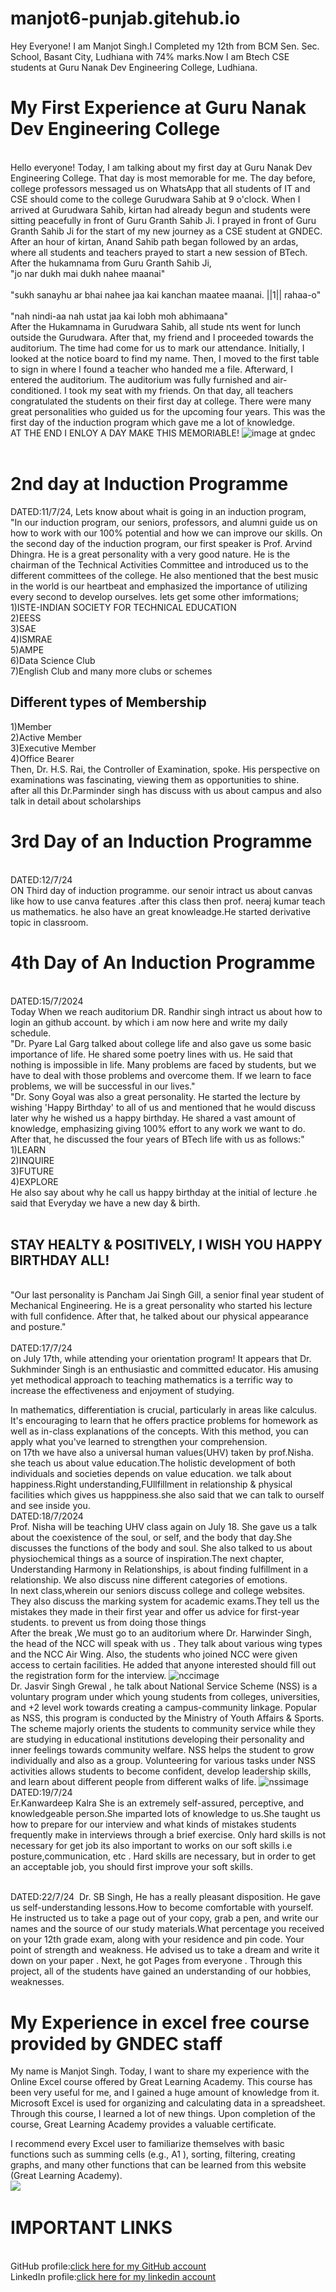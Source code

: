 # manjot6-punjab.gitehub.io
Hey Everyone!
I am Manjot Singh.I Completed my 12th from BCM Sen. Sec. School, Basant City, Ludhiana with 74% marks.Now I am Btech CSE students at Guru Nanak Dev Engineering College, Ludhiana.
<br>
    <h1> My First Experience at Guru Nanak Dev Engineering College </h1>
     <br>
    <body>
      Hello everyone! Today, I am talking about my first day at Guru Nanak Dev Engineering College. That day is most memorable for me. The day before, college professors messaged us on WhatsApp that all students of IT and CSE should come to the college Gurudwara Sahib at 9 o'clock. When I arrived at Gurudwara Sahib, kirtan had already begun and students were sitting peacefully in front of Guru Granth Sahib Ji. I prayed in front of Guru Granth Sahib Ji for the start of my new journey as a CSE student at GNDEC. After an hour of kirtan, Anand Sahib path began followed by an ardas, where all students and teachers prayed to start a new session of BTech. After the hukamnama from Guru Granth Sahib Ji,
     <br>"jo nar dukh mai dukh nahee maanai"<br/>
     <br> "sukh sanayhu ar bhai nahee jaa kai kanchan maatee maanai. ||1|| rahaa-o"<br/>
     <br> "nah nindi-aa nah ustat jaa kai lobh moh abhimaana"<br/>
    After the Hukamnama in Gurudwara Sahib, all stude  nts went for lunch outside the Gurudwara. After that, my friend and I proceeded towards the auditorium. The time had come for us to mark our attendance. Initially, I looked at the notice board to find my name. Then, I moved to the first table to sign in where I found a teacher who handed me a file. Afterward, I entered the auditorium. The auditorium was fully furnished and air-conditioned. I took my seat with my friends. On that day, all teachers congratulated the students on their first day at college. There were many great personalities who guided us for the upcoming four years. This was the first day of the induction program which gave me a lot of knowledge.
    <br>
    AT THE END I ENLOY A DAY MAKE THIS MEMORIABLE!
    <img src="https://www.gndec.ac.in/gndec/gne_front.jpg" alt="image at gndec">
    <br>
<br>
<h1>2nd day at Induction Programme</h1>
DATED:11/7/24,
<body>Lets know about whait is going in an induction program,
  <br>
  "In our induction program, our seniors, professors, and alumni guide us on how to work with our 100% potential and how we can improve our skills. On the second day of the induction program, our first speaker is Prof. Arvind Dhingra. He is a great personality with a very good nature. He is the chairman of the Technical Activities Committee and introduced us to the different committees of the college. He also mentioned that the best music in the world is our heartbeat and emphasized the importance of utilizing every second to develop ourselves.
    lets get some other imformations;
    <br>
    1)ISTE-INDIAN SOCIETY FOR TECHNICAL EDUCATION
    <br>
    2)EESS
    <br>
    3)SAE
    <br>
    4)ISMRAE
    <br>
    5)AMPE
    <br>
    6)Data Science Club
    <br>
    7)English Club and many more clubs or schemes
    <br>
    
   <h2>Different types of Membership</h2>
   1)Member
    <br>
   2)Active Member
   <br>
   3)Executive Member
   <br>
   4)Office Bearer
   <br>
   Then, Dr. H.S. Rai, the Controller of Examination, spoke. His perspective on examinations was fascinating, viewing them as opportunities to shine.
   <br>
   after all this Dr.Parminder singh has discuss with us about campus and also talk in detail about scholarships
   <br>
   <h1>3rd Day of an Induction Programme</h1>
   <br>
   DATED:12/7/24
   <br>
   ON Third day of induction programme. our senoir intract us about canvas like how to use canva features .after this class then prof. neeraj kumar teach us mathematics. he also have an great knowleadge.He started derivative topic in classroom.
   <br>
   <h1>4th Day of An Induction Programme</h1>
   <br>
   DATED:15/7/2024
   <br>
   Today When we reach auditorium DR. Randhir singh intract us about how to login an github account. by which i am now here and write my daily schedule.
   <br>
"Dr. Pyare Lal Garg talked about college life and also gave us some basic importance of life. He shared some poetry lines with us. He said that nothing is impossible in life. Many problems are faced by students, but we have to deal with those problems and overcome them. If we learn to face problems, we will be successful in our lives."
 <br>
  "Dr. Sony Goyal was also a great personality. He started the lecture by wishing 'Happy Birthday' to all of us and mentioned that he would discuss later why he wished us a happy birthday. He shared a vast amount of knowledge, emphasizing giving 100% effort to any work we want to do. After that, he discussed the four years of BTech life with us as follows:"

   <br>
   1)LEARN
   <br>
   2)INQUIRE
   <br>
   3)FUTURE 
   <br>
   4)EXPLORE
   <br>
  He also say about why he call us happy birthday at the initial of lecture .he said that Everyday we have a new day & birth.
  <br>
  <br/>
<h2>STAY HEALTY & POSITIVELY, I WISH YOU HAPPY BIRTHDAY ALL!</h2>
<br>
"Our last personality is Pancham Jai Singh Gill, a senior final year student of Mechanical Engineering. He is a great personality who started his lecture with full confidence. After that, he talked about our physical appearance and posture."
<br>
<br/>
DATED:17/7/24
<br>
on July 17th, while attending your orientation program! It appears that Dr. Sukhminder Singh is an enthusiastic and committed educator. His amusing yet methodical approach to teaching mathematics is a terrific way to increase the effectiveness and enjoyment of studying.

In mathematics, differentiation is crucial, particularly in areas like calculus. It's encouraging to learn that he offers practice problems for homework as well as in-class explanations of the concepts. With this method, you can apply what you've learned to strengthen your comprehension.
<br>
on 17th we have also a universal human values(UHV) taken by prof.Nisha. she teach us about value education.The holistic development of both individuals and societies depends on value education. we talk about happiness.Right understanding,FUllfillment in relationship & physical facilities which gives us happpiness.she also said that we can talk to ourself and see inside you.
<br>
DATED:18/7/2024
<br>
Prof. Nisha will be teaching UHV class again on July 18. She gave us a talk about the coexistence of the soul, or self, and the body that day.She discusses the functions of the body and soul. She also talked to us about physiochemical things as a source of inspiration.The next chapter, Understanding Harmony in Relationships, is about finding fulfillment in a relationship. We also discuss nine different categories of emotions.
<br>
In next class,wherein our seniors discuss college and college websites. They also discuss the marking system for academic exams.They tell us the mistakes they made in their first year and offer us advice for first-year students. to prevent us from doing those things
<br>
After the break ,We must go to an auditorium where Dr. Harwinder Singh, the head of the NCC will speak with us . They talk about various wing types and the NCC Air Wing. Also, the students who joined NCC were given access to certain facilities. He added that anyone interested should fill out the registration form for the interview.
<img src="https://ncc.gndec.ac.in/images/carousel-13.jpg" alt="nccimage">
<br>
Dr. Jasvir Singh Grewal , he talk about National Service Scheme (NSS) is a voluntary program under which young students from colleges, universities, and +2 level work towards creating a campus-community linkage. Popular as NSS, this program is conducted by the Ministry of Youth Affairs & Sports. The scheme majorly orients the students to community service while they are studying in educational institutions developing their personality and inner feelings towards community welfare.
NSS helps the student to grow individually and also as a group. Volunteering for various tasks under NSS activities allows students to become confident, develop leadership skills, and learn about different people from different walks of life. 
<img src="https://scontent.fluh1-1.fna.fbcdn.net/v/t1.18169-9/21766459_1587741241269745_3002519964079886357_n.jpg?_nc_cat=107&ccb=1-7&_nc_sid=7b2446&_nc_ohc=DJdZaR_t86MQ7kNvgGlDKq7&_nc_ht=scontent.fluh1-1.fna&oh=00_AYA89-asuD6GxtA56ToHQ6EaGodnp-SJTU4M6kHhPgQmHg&oe=66C71C45" alt="nssimage">
<br>
DATED:19/7/24
<br>
Er.Kanwardeep Kalra
She is an extremely self-assured, perceptive, and knowledgeable person.She imparted lots of knowledge to us.She taught us how to prepare for our interview and what kinds of mistakes students frequently make in interviews through a brief exercise. Only hard skills is not necessary for get job its also important to works on our soft skills i.e posture,communication, etc . Hard skills are necessary, but in order to get an acceptable job, you should first improve your soft skills.

<br>
DATED:22/7/24
 Dr. SB Singh, He has a really pleasant disposition. He gave us self-understanding lessons.How to become comfortable with yourself. He instructed us to take a page out of your copy, grab a pen, and write our names and the source of our study materials.What percentage you received on your 12th grade exam, along with your residence and pin code. Your point of strength and weakness. He advised us to take a dream and write it down on your paper . Next, he got Pages from everyone . Through this project, all of the students have gained an understanding of our hobbies, weaknesses.



 
<h1>My Experience in excel free course provided by GNDEC staff </h1>
<body>My name is Manjot Singh. Today, I want to share my experience with the Online Excel course offered by Great Learning Academy. This course has been very useful for me, and I gained a huge amount of knowledge from it. Microsoft Excel is used for organizing and calculating data in a spreadsheet. Through this course, I learned a lot of new things. Upon completion of the course, Great Learning Academy provides a valuable certificate.

I recommend every Excel user to familiarize themselves with basic functions such as summing cells (e.g., A1
), sorting, filtering, creating graphs, and many other functions that can be learned from this website (Great Learning Academy).</body>
<br>
<img src="https://d9jmtjs5r4cgq.cloudfront.net/ComplementaryCourseCertificate/5020889/original/Manjot_Singh20240716-277-1gsqja3.jpg"><certificate>
<br>
<h1>IMPORTANT LINKS </h1>
<br>
GitHub profile:<a href="https://github.com/manjotcoder">click here for my GitHub account</a>
<br>
LinkedIn profile:<a href="https://www.linkedin.com/in/manjot-singh-582224319?utm_source=share&utm_campaign=share_via&utm_content=profile&utm_medium=android_app">click here for my linkedin account</a>
    


</body>
